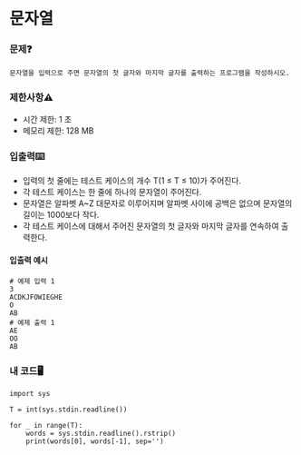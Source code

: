# 문자열

### 문제❓
```
문자열을 입력으로 주면 문자열의 첫 글자와 마지막 글자를 출력하는 프로그램을 작성하시오.
```

### 제한사항⚠️
* 시간 제한: 1 초
* 메모리 제한: 128 MB

### 입출력⌨️
* 입력의 첫 줄에는 테스트 케이스의 개수 T(1 ≤ T ≤ 10)가 주어진다.
* 각 테스트 케이스는 한 줄에 하나의 문자열이 주어진다.
* 문자열은 알파벳 A~Z 대문자로 이루어지며 알파벳 사이에 공백은 없으며 문자열의 길이는 1000보다 작다.
* 각 테스트 케이스에 대해서 주어진 문자열의 첫 글자와 마지막 글자를 연속하여 출력한다.

#### 입출력 예시
```
# 예제 입력 1 
3
ACDKJFOWIEGHE
O
AB
# 예제 출력 1 
AE
OO
AB
```

### 내 코드🖥️
```
import sys

T = int(sys.stdin.readline())

for _ in range(T):
    words = sys.stdin.readline().rstrip()
    print(words[0], words[-1], sep='')
```

